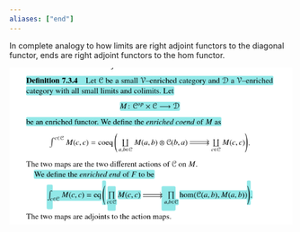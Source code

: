 ```yaml
---
aliases: ["end"]
---
```


In complete analogy to how limits are right adjoint functors to the diagonal functor, ends are right adjoint functors to the hom functor.

![](_attachments/Pasted%20image%2020210511005841.png)
